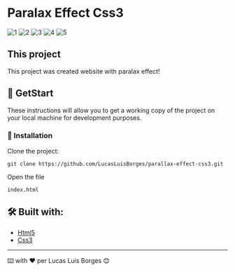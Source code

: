 # Paralax Effect Css3

  ![1](https://user-images.githubusercontent.com/70298807/192537802-f5bb02be-a2c1-4a09-a86c-4fc9ce5d8b76.jpg)
  ![2](https://user-images.githubusercontent.com/70298807/192537810-c7bb25ab-008d-4028-b124-4cece50bf0b4.jpg)
  ![3](https://user-images.githubusercontent.com/70298807/192537814-7f92d4e5-23b3-408d-8194-b41fa908c3fd.jpg)
  ![4](https://user-images.githubusercontent.com/70298807/192537815-6b6b16bb-184f-45d2-b950-0640d5c6e12f.jpg)
  ![5](https://user-images.githubusercontent.com/70298807/192537818-90a523ba-b5da-4879-a32e-1bd241578ac3.jpg)

## This project
This project was created website with paralax effect!

## 🚀 GetStart

These instructions will allow you to get a working copy of the project on your local machine for development purposes.

### 🔧 Installation

Clone the project:

```
git clone https://github.com/LucasLuisBorges/parallax-effect-css3.git
```

Open the file

```
index.html
```


## 🛠️ Built with:

* [Html5](https://developer.mozilla.org/pt-BR/docs/Web/HTML) 
* [Css3](https://developer.mozilla.org/pt-BR/docs/Web/CSS)  

---
⌨️ with ❤️ per Lucas Luis Borges 😊
